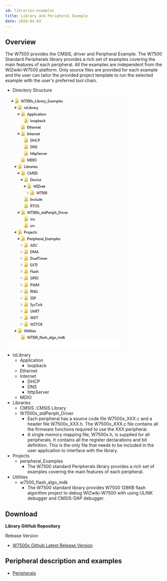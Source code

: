 ```yaml
---
id: libraries-examples
title: Library and Peripheral Example
date: 2020-04-03
---
```



## Overview
The W7500 provides the CMSIS, driver and Peripheral Example.
The W7500 Standard Peripherals library provides a rich set of examples covering the main features of each peripheral. 
All the examples are independent from the WIZwiki-W7500 platform. 
Only source files are provided for each example and the user can tailor the provided project template to run the selected example with the user's preferred tool chain. 

  - Directory Structure
  
![Fig.directory_structure](/img/products/w7500/libsturcture.png)

  - ioLibrary
    - Application
      - loopback
    - Ethernet
    - Internet
      - DHCP
      - DNS
      - httpServer
    - MDIO
  - Libraries
    - CMSIS :CMSIS Library
    - W7500x_stdPeriph_Driver
		- Each peripheral has a source code file W7500x_XXX.c and a header file W7500x_XXX.h. 
                  The W7500x_XXX.c file contains all the firmware functions required to use the XXX peripheral.
		- A single memory mapping file, W7500x.h, is supplied for all peripherals. 
                  It contains all the register declarations and bit definition. 
                  This is the only file that needs to be included in the user application to interface with the library.
  - Projects
    - peripheral_Examples
      - The W7500 standard Peripherals library provides a rich set of examples covering the main features of each peripheral. 
  - Utilities
    - w7500_flash_algo_mdk
      - The W7500 standard library provides W7500 128KB flash algorithm project to debug WIZwiki-W7500 with using ULINK debugger and CMSIS-DAP debugger.

## Download

**Library GitHub Repository**

Release Version

- [W7500x Github Latest Release Version](https://github.com/Wiznet/W7500x_StdPeriph_Lib)



## Peripheral description and examples

- [Peripherals](Peripherals.md)
